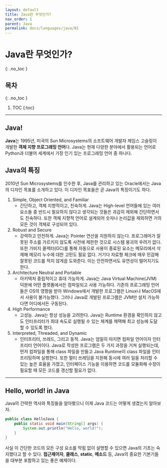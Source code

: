 ```yaml
---
layout: default
title: Java란 무엇인가?
nav_order: 1
parent: Java
permalink: docs/languages/java/01
---
```


# Java란 무엇인가? 
{: .no_toc }

## 목차
{: .no_toc }

1. TOC
{:toc}

---

## Java!
**Java**는 1995년, 미국의 Sun Microsystems의 소프트웨어 개발자 제임스 고슬링이 개발한 **객체 지향 프로그래밍 언어**다. Java는 현재 다양한 분야에서 활용되는 언어로 Python과 더불어 세계에서 가장 인기 있는 프로그래밍 언어 중 하나다.

## Java의 특징
2010년 Sun Microsystems를 인수한 후, Java를 관리하고 있는 Oracle에서는 Java의 디자인 목표를 소개하고 있다. 이 디자인 목표들은 곧 Java의 특징이기도 하다.

1. Simple, Object Oriented, and Familiar
    - 간단하고, 객체 지향적이고, 친숙하게. Java는 High-level 언어들에 있는 여러 요소들 중 반드시 필요하지 않다고 생각되는 것들은 과감히 제외해 간단하면서도 친숙하다. 또한 객체 지향적 언어로 설계되어 숫자나 논리값을 제외하면 거의 모든 것이 객체로 구성되어 있다.
2. Robust and Secure
    - 강력하고 안전하게. Java는 Pointer 연산을 지원하지 않는다. 프로그래머가 잘못된 주소를 가르키지 않도록 사전에 제한한 것으로 시스템 붕괴의 우려가 없다. 또한 가비지 콜렉터(GC)를 통해 자동으로 사용이 종료된 요소는 메모리에서 삭제해 메모리 누수에 대한 고민도 필요 없다. 거기다 자료형 체크에 매우 민감해 잘못된 코드를 적지 않게끔 도와준다. 이는 안전하면서도 유연성이 떨어지기도 한다.
3. Architecture Neutral and Portable
    - 아키텍처 중립적이고 휴대 가능하게. Java는 Java Virtual Machine(JVM) 덕분에 어떤 플랫폼에서든 컴파일되고 사용 가능하다. 기존의 프로그래밍 언어들은 OS의 영향을 받아 Windows에서 개발한 프로그램은 Linux나 MacOS에서 사용이 불가능했다. 그러나 Java로 개발된 프로그램은 JVM만 설치 가능하다면 어디에서든 구동된다.
4. High Performance
    - 고성능. Java는 항상 성능을 고려한다. Java는 Runtime 환경을 확인하지 않고도 인터프리터가 최대 속도로 실행될 수 있는 체계를 채택해 최고 성능에 도달 할 수 있도록 했다.
5. Interpreted, Threaded, and Dynamic
    - 인터프리터, 쓰레드, 그리고 동적. Java는 엄밀히 따지면 컴파일 언어이자 인터프리터 언어이다. Java로 작성한 프로그램은 두 가지 과정을 거쳐 실행되는데, 먼저 컴파일을 통해 class 파일을 만들고 Java Runtime이 class 파일을 인터프리팅하며 실행한다. 또한 멀티 쓰레딩을 지원해 동시에 여러 일을 처리할 수 있는 높은 효율을 가졌고, 인터페이스 기능을 이용하면 코드를 모듈화해 수정이 필요할 때 모든 코드를 갱신할 필요가 없다.

---

## Hello, world! in Java
Java의 간략한 역사와 특징들을 알아봤으니 이제 Java 코드는 어떻게 생겼는지 알아보자.

```java
public class HelloJava {
    public static void main(String[] args) {
        System.out.println("Hello, world!");
    }
}
```

사실 이 간단한 코드의 모든 구성 요소를 막힘 없이 설명할 수 있으면 Java의 기초는 숙지했다고 할 수 있다. **접근제어자**, **클래스**, **static**, **메소드** 등, Java의 중요한 기본기들을 대부분 포함하고 있는 좋은 예제이다.